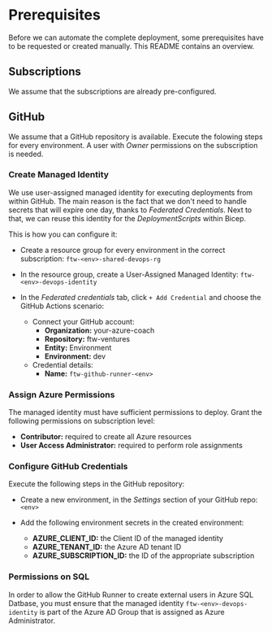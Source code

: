# Prerequisites

Before we can automate the complete deployment, some prerequisites have to be requested or created manually.  This README contains an overview.

## Subscriptions

We assume that the subscriptions are already pre-configured.

## GitHub

We assume that a GitHub repository is available.
Execute the folowing steps for every environment.  A user with *Owner* permissions on the subscription is needed.

### Create Managed Identity

We use user-assigned managed identity for executing deployments from within GitHub.  The main reason is the fact that we don't need to handle secrets that will expire one day, thanks to *Federated Credentials*.  Next to that, we can reuse this identity for the *DeploymentScripts* within Bicep.

This is how you can configure it:

* Create a resource group for every environment in the correct subscription: `ftw-<env>-shared-devops-rg`

* In the resource group, create a User-Assigned Managed Identity: `ftw-<env>-devops-identity`

* In the *Federated credentials* tab, click `+ Add Credential` and choose the GitHub Actions scenario:
  * Connect your GitHub account:
    * **Organization:** your-azure-coach
    * **Repository:** ftw-ventures
    * **Entity:** Environment
    * **Environment:** dev
  * Credential details:
    * **Name:** `ftw-github-runner-<env>`

### Assign Azure Permissions

The managed identity must have sufficient permissions to deploy.  Grant the following permissions on subscription level:

* **Contributor:** required to create all Azure resources
* **User Access Administrator:** required to perform role assignments

### Configure GitHub Credentials

Execute the following steps in the GitHub repository:

* Create a new environment, in the *Settings* section of your GitHub repo: `<env>`

* Add the following environment secrets in the created environment:
  * **AZURE_CLIENT_ID:** the Client ID of the managed identity
  * **AZURE_TENANT_ID:** the Azure AD tenant ID
  * **AZURE_SUBSCRIPTION_ID:** the ID of the appropriate subscription

### Permissions on SQL

In order to allow the GitHub Runner to create external users in Azure SQL Datbase, you must ensure that the managed identity `ftw-<env>-devops-identity` is part of the Azure AD Group that is assigned as Azure Administrator.